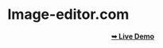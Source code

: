 # Image-editor.com

<div align="center">

<a href="https://sameerreddy213.github.io/Image-editor.com/"><strong>➥ Live Demo</strong></a>
</div>
